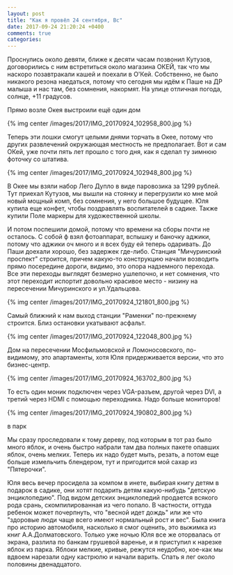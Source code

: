 ```yaml
---
layout: post
title: "Как я провёл 24 сентября, Вс"
date: 2017-09-24 21:20:24 +0400
comments: true
categories: 
---
```

Проснулись около девяти, ближе к десяти часам позвонил Кутузов, договорились с ним встретиться около магазина ОКЕЙ, так что мы наскоро позавтракали кашей и поехали в О'Кей. Собственно, не было никакого резона наедаться, потому что сегодня мы идём к Паше на ДР малыша и нас там, без сомнения, накормят. На улице отличная погода, солнце, +11 градусов.

Прямо возле Окея выстроили ещё один дом

{% img center /images/2017/IMG_20170924_102958_800.jpg %}

Теперь эти лошки смогут целыми днями торчать в Окее, потому что других развлечений окружающая местность не предполагает. Вот и сам ОКей, уже почти пять лет прошло с того дня, как я сделал ту зимнюю фоточку со штатива. 

{% img center /images/2017/IMG_20170924_102948_800.jpg %}

В Окее мы взяли набор Лего Дупло в виде паровозика за 1299 рублей. Тут приехал Кутузов, мы вышли на стоянку и перегрузили ко мне мой новый мощный комп, без сомнения, у него большое будущее. Юля купила еще конфет, чтобы поздравлять воспитателей в садике. Также купили Поле маркеры для художественной школы.

И потом поспешили домой, потому что времени на сборы почти не осталось. С собой ф взял фотоаппарат, вспышку и баночку аджики, потому что аджики оч много и я всех буду ей теперь одаривать. До Паши доехали хорошо, без задержек где-либо. Станция "Мичуринский проспект" строится, причем какую-то конструкцию начали возводить прямо посередине дороги, видимо, это опора надземного перехода. Все эти переходы выглядят безмерно ушлепочно, и нет сомнения, что этот переходит испортит довольно красивое место - низину на пересечении Мичуринского и ул.Удальцова.

{% img center /images/2017/IMG_20170924_121801_800.jpg %}

Самый ближний к нам выход станции "Раменки" по-прежнему строится. Близ остановки укатывают асфальт.

{% img center /images/2017/IMG_20170924_122048_800.jpg %}




Дом на пересечении Мосфильмовской и Ломоносовского, по-видимому, это апартаменты, хотя Юля придерживается версии, что это бизнес-центр.

{% img center /images/2017/IMG_20170924_163702_800.jpg %}




То есть один моник подключен через VGA-разъем, другой через DVI, а третий через HDMI с помощью переходника. Надо больше мониторов!

{% img center /images/2017/IMG_20170924_190802_800.jpg %}

в парк

Мы сразу проследовали к тому дереву, под которым в тот раз было много яблок, и очень быстро набрали там два полных пакете опавших яблок, очень мелких. Теперь их надо будет мыть, резать, а потом еще больше измельчить блендером, тут и пригодится мой сахар из "Пятерочки".

Юля весь вечер просидела за компом в инете, выбирая книгу детям в подарок в садике, они хотят подарить детям какую-нибудь "детскую энциклопедию". Под видом детских энциклопедий продается всякого рода срань, скомпилированная из чего попало. В частности, оттуда ребенок может почерпнуть, что "весной идет дождь" или же что "здоровые люди чаще всего имеют нормальный рост и вес". Была книга про историю автомобиля, насколько я смог оценить, это выжимка из книг А.А.Долматовского. Только уже ночью Юля все же оторвалась от экрана, разлила по банкам грушевой варенье, и я приступил к нарезке яблок из парка. Яблоки мелкие, кривые, режутся неудобно, кое-как мы вдвоем нарезали одну кастрюлю и начали варить. Спать я лег около половины двенадцатого.